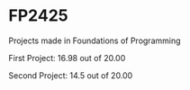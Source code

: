 # FP2425
Projects made in Foundations of Programming

First Project: 16.98 out of 20.00

Second Project: 14.5 out of 20.00
